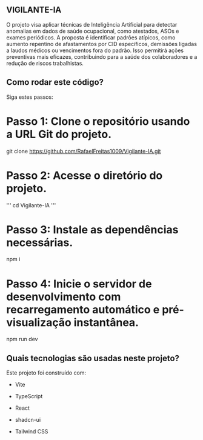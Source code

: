 ## VIGILANTE-IA

O projeto visa aplicar técnicas de Inteligência Artificial para detectar anomalias em dados de saúde ocupacional, como atestados, ASOs e exames periódicos. A proposta é identificar padrões atípicos, como aumento repentino de afastamentos por CID específicos, demissões ligadas a laudos médicos ou vencimentos fora do padrão. Isso permitirá ações preventivas mais eficazes, contribuindo para a saúde dos colaboradores e a redução de riscos trabalhistas.


## Como rodar este código?

Siga estes passos:

# Passo 1: Clone o repositório usando a URL Git do projeto.
git clone <https://github.com/RafaelFreitas1009/Vigilante-IA.git>

# Passo 2: Acesse o diretório do projeto.
'''
cd Vigilante-IA
'''

# Passo 3: Instale as dependências necessárias.
npm i

# Passo 4: Inicie o servidor de desenvolvimento com recarregamento automático e pré-visualização instantânea.
npm run dev

## Quais tecnologias são usadas neste projeto?

Este projeto foi construído com:

- Vite

- TypeScript

- React

- shadcn-ui

- Tailwind CSS
